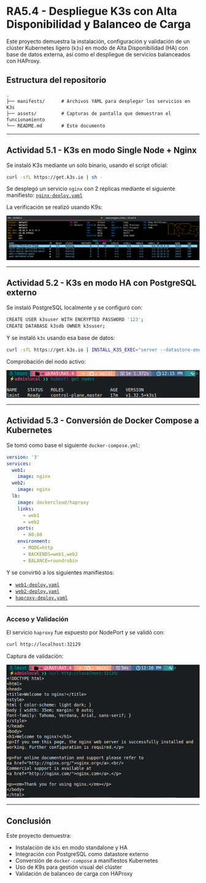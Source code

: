 # RA5.4 - Despliegue K3s con Alta Disponibilidad y Balanceo de Carga

Este proyecto demuestra la instalación, configuración y validación de un clúster Kubernetes ligero (`k3s`) en modo de Alta Disponibilidad (HA) con base de datos externa, así como el despliegue de servicios balanceados con HAProxy.

## Estructura del repositorio

```
.
├── manifests/      # Archivos YAML para desplegar los servicios en K3s
├── assets/         # Capturas de pantalla que demuestran el funcionamiento
└── README.md       # Este documento
```

---

## Actividad 5.1 - K3s en modo Single Node + Nginx

Se instaló K3s mediante un solo binario, usando el script oficial:

```bash
curl -sfL https://get.k3s.io | sh -
```

Se desplegó un servicio `nginx` con 2 réplicas mediante el siguiente manifiesto: [`nginx-deploy.yaml`](manifests/nginx-deploy.yaml)

La verificación se realizó usando K9s:

![k9s nginx y haproxy](assets/k9s-nginx&haproxy.png)

---

## Actividad 5.2 - K3s en modo HA con PostgreSQL externo

Se instaló PostgreSQL localmente y se configuró con:

```bash
CREATE USER k3suser WITH ENCRYPTED PASSWORD '123';
CREATE DATABASE k3sdb OWNER k3suser;
```

Y se instaló `k3s` usando esa base de datos:

```bash
curl -sfL https://get.k3s.io | INSTALL_K3S_EXEC="server --datastore-endpoint='postgres://k3suser:123@127.0.0.1:5432/k3sdb'" sh -
```

Comprobación del nodo activo:

![Estado del nodo](assets/k3s-ha-status.png)

---

## Actividad 5.3 - Conversión de Docker Compose a Kubernetes

Se tomó como base el siguiente `docker-compose.yml`:

```yaml
version: '3'
services:
  web1:
    image: nginx
  web2:
    image: nginx
  lb:
    image: dockercloud/haproxy
    links:
      - web1
      - web2
    ports:
      - 80:80
    environment:
      - MODE=http
      - BACKENDS=web1,web2
      - BALANCE=roundrobin
```

Y se convirtió a los siguientes manifiestos:
- [`web1-deploy.yaml`](manifests/web1-deploy.yaml)
- [`web2-deploy.yaml`](manifests/web2-deploy.yaml)
- [`haproxy-deploy.yaml`](manifests/haproxy-deploy.yaml)

---

### Acceso y Validación

El servicio `haproxy` fue expuesto por NodePort y se validó con:

```bash
curl http://localhost:32129
```

Captura de validación:

![Curl test](assets/curl-test.png)

---

## Conclusión

Este proyecto demuestra:
- Instalación de `k3s` en modo standalone y HA
- Integración con PostgreSQL como datastore externo
- Conversión de `docker-compose` a manifiestos Kubernetes
- Uso de K9s para gestión visual del clúster
- Validación de balanceo de carga con HAProxy
